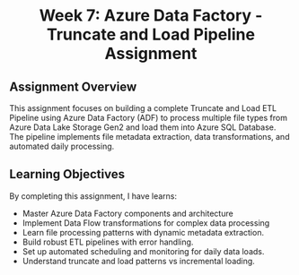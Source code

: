 <h1 align="center"> Week 7: Azure Data Factory - Truncate and Load Pipeline Assignment</h1>

<h2>Assignment Overview</h2>

<p>This assignment focuses on building a complete Truncate and Load ETL Pipeline using Azure Data Factory (ADF) to process multiple file types from Azure Data Lake Storage Gen2 and load them into Azure SQL Database. The pipeline implements file metadata extraction, data transformations, and automated daily processing.</p>

<h2>Learning Objectives</h2>
<p>By completing this assignment, I have learns:</p>
<ul>
    <li>Master Azure Data Factory components and architecture</li>
    <li>Implement Data Flow transformations for complex data processing</li>
    <li>Learn file processing patterns with dynamic metadata extraction.</li>
    <li>Build robust ETL pipelines with error handling.</li>
    <li>Set up automated scheduling and monitoring for daily data loads.</li>
    <li>Understand truncate and load patterns vs incremental loading.</li>
<ul>





